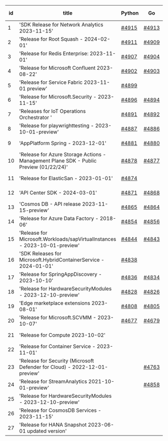 | id | title | Python | Go | Java | Js | created date | target date | status |
| ------ | ------ | ------ | ------ | ------ | ------ | ------ | ------ | :-----: |
| 1 | 'SDK Release for Network Analytics 2023-11-15'  | [#4915](https://github.com/Azure/sdk-release-request/issues/4915)  | [#4913](https://github.com/Azure/sdk-release-request/issues/4913)  | [#4914](https://github.com/Azure/sdk-release-request/issues/4914)  | [#4912](https://github.com/Azure/sdk-release-request/issues/4912)  | 01-23 | 01-26 |  |
| 2 | 'Release for Root Squash - 2024-02-01'  | [#4911](https://github.com/Azure/sdk-release-request/issues/4911)  | [#4909](https://github.com/Azure/sdk-release-request/issues/4909)  | [#4910](https://github.com/Azure/sdk-release-request/issues/4910)  | [#4908](https://github.com/Azure/sdk-release-request/issues/4908)  | 01-22 | 02-23 |  |
| 3 | 'Release for Redis Enterprise: 2023-11-01'  | [#4907](https://github.com/Azure/sdk-release-request/issues/4907)  | [#4904](https://github.com/Azure/sdk-release-request/issues/4904)  | [#4906](https://github.com/Azure/sdk-release-request/issues/4906)  | [#4905](https://github.com/Azure/sdk-release-request/issues/4905)  | 01-22 | 02-23 |  |
| 4 | 'Release for Microsoft Confluent 2023-08-22'  | [#4902](https://github.com/Azure/sdk-release-request/issues/4902)  | [#4903](https://github.com/Azure/sdk-release-request/issues/4903)  | [#4901](https://github.com/Azure/sdk-release-request/issues/4901)  | [#4900](https://github.com/Azure/sdk-release-request/issues/4900)  | 01-22 | 02-23 |  |
| 5 | 'Release for Service Fabric 2023-11-01 preview'  | [#4899](https://github.com/Azure/sdk-release-request/issues/4899)  |  |  |  | 01-20 | 02-23 |  |
| 6 | 'Release for Microsoft.Security - 2023-11-15'  | [#4896](https://github.com/Azure/sdk-release-request/issues/4896)  | [#4894](https://github.com/Azure/sdk-release-request/issues/4894)  | [#4895](https://github.com/Azure/sdk-release-request/issues/4895)  | [#4897](https://github.com/Azure/sdk-release-request/issues/4897)  | 01-18 | 02-23 |  |
| 7 | 'Releases for IoT Operations Orchestrator '  | [#4891](https://github.com/Azure/sdk-release-request/issues/4891)  | [#4892](https://github.com/Azure/sdk-release-request/issues/4892)  | [#4893](https://github.com/Azure/sdk-release-request/issues/4893)  | [#4890](https://github.com/Azure/sdk-release-request/issues/4890)  | 01-16 | 02-23 | Hold on by Java/Python/ |
| 8 | 'Release for playwrighttesting - 2023-10-01-preview'  | [#4887](https://github.com/Azure/sdk-release-request/issues/4887)  | [#4886](https://github.com/Azure/sdk-release-request/issues/4886)  | [#4888](https://github.com/Azure/sdk-release-request/issues/4888)  | [#4885](https://github.com/Azure/sdk-release-request/issues/4885)  | 01-15 | 02-23 |  |
| 9 | 'AppPlatform Spring - 2023-12-01'  | [#4881](https://github.com/Azure/sdk-release-request/issues/4881)  | [#4880](https://github.com/Azure/sdk-release-request/issues/4880)  | [#4883](https://github.com/Azure/sdk-release-request/issues/4883)  | [#4882](https://github.com/Azure/sdk-release-request/issues/4882)  | 01-10 | 01-26 | Hold on by Java/ |
| 10 | 'Release for Azure Storage Actions - Management Plane SDK - Public Preview (01/22/24)'  | [#4878](https://github.com/Azure/sdk-release-request/issues/4878)  | [#4877](https://github.com/Azure/sdk-release-request/issues/4877)  | [#4879](https://github.com/Azure/sdk-release-request/issues/4879)  | [#4876](https://github.com/Azure/sdk-release-request/issues/4876)  | 01-09 | 01-26 | Hold on by JS/Java/Go/Python/ |
| 11 | 'Release for ElasticSan - 2023-01-01'  | [#4874](https://github.com/Azure/sdk-release-request/issues/4874)  |  | [#4875](https://github.com/Azure/sdk-release-request/issues/4875)  | [#4873](https://github.com/Azure/sdk-release-request/issues/4873)  | 01-09 | 01-26 |  |
| 12 | 'API Center SDK - 2024-03-01'  | [#4871](https://github.com/Azure/sdk-release-request/issues/4871)  | [#4868](https://github.com/Azure/sdk-release-request/issues/4868)  | [#4869](https://github.com/Azure/sdk-release-request/issues/4869)  | [#4870](https://github.com/Azure/sdk-release-request/issues/4870)  | 01-08 | 01-26 | Hold on by JS/Java/Go/Python/ |
| 13 | 'Cosmos DB - API release 2023-11-15-preview'  | [#4865](https://github.com/Azure/sdk-release-request/issues/4865)  | [#4864](https://github.com/Azure/sdk-release-request/issues/4864)  |  | [#4866](https://github.com/Azure/sdk-release-request/issues/4866)  | 01-06 | 01-26 | Hold on by JS/ |
| 14 | 'Release for Azure Data Factory - 2018-06'  | [#4854](https://github.com/Azure/sdk-release-request/issues/4854)  | [#4856](https://github.com/Azure/sdk-release-request/issues/4856)  |  | [#4855](https://github.com/Azure/sdk-release-request/issues/4855)  | 12-27 | 01-26 |  |
| 15 | 'Release for Microsoft.Workloads/sapVirtualInstances - 2023-10-01-preview'  | [#4844](https://github.com/Azure/sdk-release-request/issues/4844)  | [#4843](https://github.com/Azure/sdk-release-request/issues/4843)  | [#4845](https://github.com/Azure/sdk-release-request/issues/4845)  | [#4842](https://github.com/Azure/sdk-release-request/issues/4842)  | 12-20 | 01-26 | Hold on by JS/Java/Go/Python/ |
| 16 | 'SDK Releases for Microsoft.HybridContainerService - 2024-01-01'  | [#4838](https://github.com/Azure/sdk-release-request/issues/4838)  |  | [#4840](https://github.com/Azure/sdk-release-request/issues/4840)  | [#4841](https://github.com/Azure/sdk-release-request/issues/4841)  | 12-18 | 01-26 |  |
| 17 | 'Release for SpringAppDiscovery - 2023-10-10'  | [#4836](https://github.com/Azure/sdk-release-request/issues/4836)  | [#4834](https://github.com/Azure/sdk-release-request/issues/4834)  |  | [#4835](https://github.com/Azure/sdk-release-request/issues/4835)  | 12-15 | 01-26 | Hold on by JS/Go/Python/ |
| 18 | 'Release for HardwareSecurityModules  - 2023-12-10-preview'  | [#4828](https://github.com/Azure/sdk-release-request/issues/4828)  | [#4826](https://github.com/Azure/sdk-release-request/issues/4826)  | [#4827](https://github.com/Azure/sdk-release-request/issues/4827)  |  | 12-11 | 01-26 |  |
| 19 | 'Edge marketplace extensions 2023-08-01'  | [#4808](https://github.com/Azure/sdk-release-request/issues/4808)  | [#4805](https://github.com/Azure/sdk-release-request/issues/4805)  | [#4807](https://github.com/Azure/sdk-release-request/issues/4807)  | [#4806](https://github.com/Azure/sdk-release-request/issues/4806)  | 11-29 | 02-23 | Hold on by JS/Java/Go/Python/ |
| 20 | 'Release for Microsoft.SCVMM - 2023-10-07'  | [#4677](https://github.com/Azure/sdk-release-request/issues/4677)  | [#4679](https://github.com/Azure/sdk-release-request/issues/4679)  | [#4678](https://github.com/Azure/sdk-release-request/issues/4678)  | [#4676](https://github.com/Azure/sdk-release-request/issues/4676)  | 10-23 | 01-26 | Hold on by JS/Java/Go/Python/ |
| 21 | 'Release for Compute 2023-10-02'  |  |  | [#4850](https://github.com/Azure/sdk-release-request/issues/4850)  | [#4852](https://github.com/Azure/sdk-release-request/issues/4852)  | 12-26 | 01-26 |  |
| 22 | 'Release for Container Service - 2023-11-01'  |  |  | [#4848](https://github.com/Azure/sdk-release-request/issues/4848)  | [#4849](https://github.com/Azure/sdk-release-request/issues/4849)  | 12-21 | 01-26 |  |
| 23 | 'Release for Security (Microsoft Defender for Cloud) - 2022-12-01-preview'  |  | [#4763](https://github.com/Azure/sdk-release-request/issues/4763)  | [#4764](https://github.com/Azure/sdk-release-request/issues/4764)  |  | 11-13 | 01-26 | Hold on by Java/Go/ |
| 24 | 'Release for StreamAnalytics 2021-10-01-preview'  |  | [#4858](https://github.com/Azure/sdk-release-request/issues/4858)  |  | [#4861](https://github.com/Azure/sdk-release-request/issues/4861)  | 12-27 | 01-26 | Hold on by JS/ |
| 25 | 'Release for HardwareSecurityModules - 2023-12-10-preview'  |  |  |  | [#4862](https://github.com/Azure/sdk-release-request/issues/4862)  | 01-02 | 01-26 |  |
| 26 | 'Release for CosmosDB Services - 2023-11-15'  |  |  |  | [#4831](https://github.com/Azure/sdk-release-request/issues/4831)  | 12-12 | 01-26 |  |
| 27 | 'Release for HANA Snapshot 2023-06-01 updated version'  |  |  |  | [#4825](https://github.com/Azure/sdk-release-request/issues/4825)  | 12-08 | 01-26 |  |
